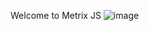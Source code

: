 Welcome to Metrix JS
![image](https://github.com/Rallfy/JS-Matrix/assets/44873170/15661d10-436b-4bae-a22d-043bd782bf60)
